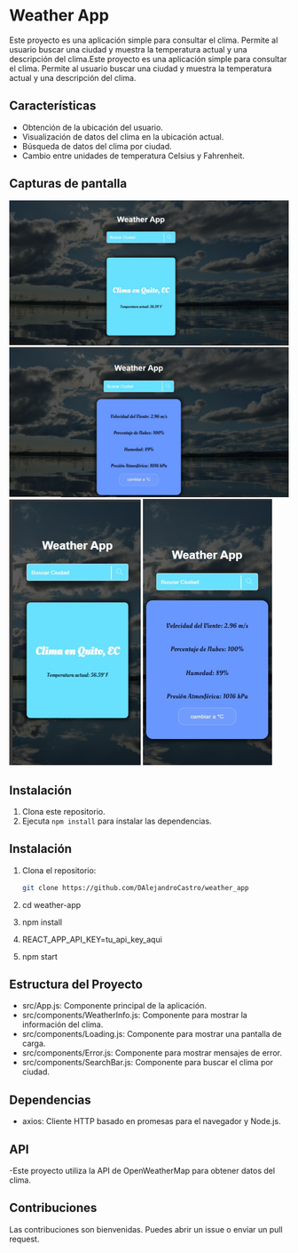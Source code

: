 # Weather App

Este proyecto es una aplicación simple para consultar el clima. Permite al usuario buscar una ciudad y muestra la temperatura actual y una descripción del clima.Este proyecto es una aplicación simple para consultar el clima. Permite al usuario buscar una ciudad y muestra la temperatura actual y una descripción del clima.

## Características

- Obtención de la ubicación del usuario.
- Visualización de datos del clima en la ubicación actual.
- Búsqueda de datos del clima por ciudad.
- Cambio entre unidades de temperatura Celsius y Fahrenheit.

## Capturas de pantalla
<img src='./public/assets/cap 1.jpg'>
<img src='./public/assets/cap 2.jpg'>
<img src='./public/assets/cap 3.jpg'>
<img src='./public/assets/cap 4.jpg'>

## Instalación

1. Clona este repositorio.
2. Ejecuta `npm install` para instalar las dependencias.

## Instalación

1. Clona el repositorio:

   ```sh
   git clone https://github.com/DAlejandroCastro/weather_app

2. cd weather-app
3. npm install
4. REACT_APP_API_KEY=tu_api_key_aqui
5. npm start

## Estructura del Proyecto 
- src/App.js: Componente principal de la aplicación.
- src/components/WeatherInfo.js: Componente para mostrar la información del clima.
- src/components/Loading.js: Componente para mostrar una pantalla de carga.
- src/components/Error.js: Componente para mostrar mensajes de error.
- src/components/SearchBar.js: Componente para buscar el clima por ciudad.

## Dependencias
- axios: Cliente HTTP basado en promesas para el navegador y Node.js.

## API
-Este proyecto utiliza la API de OpenWeatherMap para obtener datos del clima.

## Contribuciones
Las contribuciones son bienvenidas. Puedes abrir un issue o enviar un pull request.
